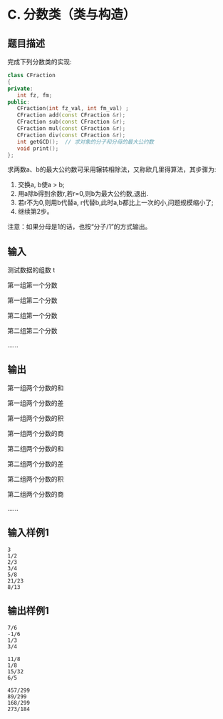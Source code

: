 # C. 分数类（类与构造）

## 题目描述

完成下列分数类的实现:

``` c++
class CFraction
{
private:
   int fz, fm;
public:
   CFraction(int fz_val, int fm_val) ;
   CFraction add(const CFraction &r);
   CFraction sub(const CFraction &r);
   CFraction mul(const CFraction &r);
   CFraction div(const CFraction &r);
   int getGCD();  // 求对象的分子和分母的最大公约数
   void print();
};
```

求两数a、b的最大公约数可采用辗转相除法，又称欧几里得算法，其步骤为:

1. 交换a, b使a > b;
2. 用a除b得到余数r,若r=0,则b为最大公约数,退出.
3. 若r不为0,则用b代替a, r代替b,此时a,b都比上一次的小,问题规模缩小了;
4. 继续第2步。

注意：如果分母是1的话，也按“分子/1”的方式输出。



## 输入

测试数据的组数 t

第一组第一个分数

第一组第二个分数

第二组第一个分数

第二组第二个分数

......



## 输出

第一组两个分数的和

第一组两个分数的差

第一组两个分数的积

第一组两个分数的商

第二组两个分数的和

第二组两个分数的差

第二组两个分数的积

第二组两个分数的商

......



## 输入样例1 

```
3
1/2
2/3
3/4
5/8
21/23
8/13
```

## 输出样例1

```
7/6
-1/6
1/3
3/4

11/8
1/8
15/32
6/5

457/299
89/299
168/299
273/184

```

